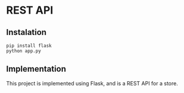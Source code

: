 # REST API

## Instalation
```
pip install flask
python app.py
```
## Implementation

This project is implemented using Flask, and is a REST API for a store.
